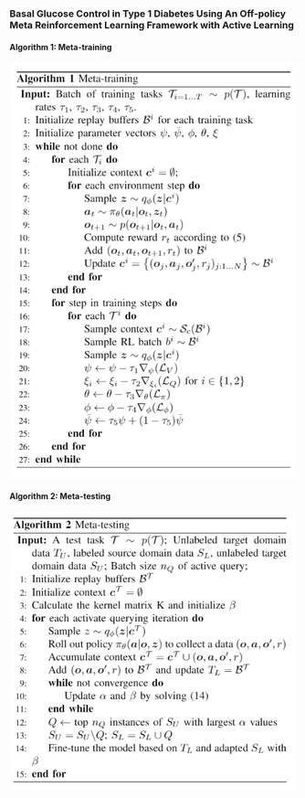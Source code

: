 ### Basal Glucose Control in Type 1 Diabetes Using An Off-policy Meta Reinforcement Learning Framework with Active Learning

#### Algorithm 1: Meta-training 
![Aaron Swartz](https://raw.githubusercontent.com/yuxuehui/arlpe/main/meta_learning.png)

#### Algorithm 2: Meta-testing
![Aaron Swartz](https://raw.githubusercontent.com/yuxuehui/arlpe/main/meta_testing.png)


